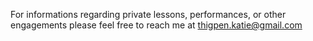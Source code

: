 For informations regarding private lessons, performances, or other engagements please feel free to reach me at [thigpen.katie@gmail.com](mailto:thigpen.katie@gmail.com)